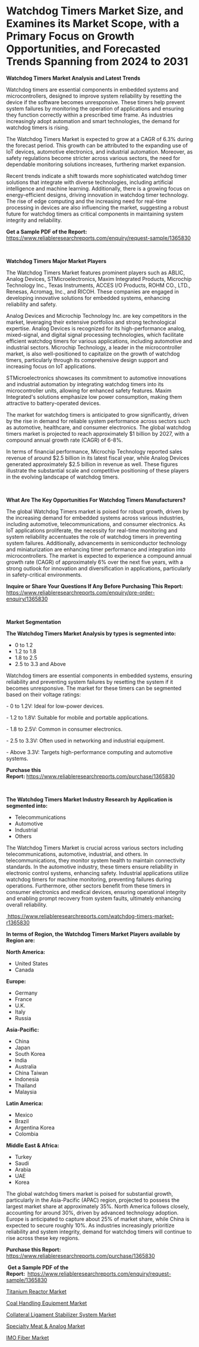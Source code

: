 <p><h1>Watchdog Timers Market Size, and Examines its Market Scope, with a Primary Focus on Growth Opportunities, and Forecasted Trends Spanning from 2024 to 2031</h1></p><p><strong>Watchdog Timers Market Analysis and Latest Trends</strong></p>
<p><p>Watchdog timers are essential components in embedded systems and microcontrollers, designed to improve system reliability by resetting the device if the software becomes unresponsive. These timers help prevent system failures by monitoring the operation of applications and ensuring they function correctly within a prescribed time frame. As industries increasingly adopt automation and smart technologies, the demand for watchdog timers is rising.</p><p>The Watchdog Timers Market is expected to grow at a CAGR of 6.3% during the forecast period. This growth can be attributed to the expanding use of IoT devices, automotive electronics, and industrial automation. Moreover, as safety regulations become stricter across various sectors, the need for dependable monitoring solutions increases, furthering market expansion.</p><p>Recent trends indicate a shift towards more sophisticated watchdog timer solutions that integrate with diverse technologies, including artificial intelligence and machine learning. Additionally, there is a growing focus on energy-efficient designs, driving innovation in watchdog timer technology. The rise of edge computing and the increasing need for real-time processing in devices are also influencing the market, suggesting a robust future for watchdog timers as critical components in maintaining system integrity and reliability.</p></p>
<p><strong>Get a Sample PDF of the Report:&nbsp;</strong> <a href="https://www.reliableresearchreports.com/enquiry/request-sample/1365830?utm_campaign=13&utm_medium=2&utm_source=Github&utm_content=ia&utm_term=17112024&utm_id=watchdog-timers">https://www.reliableresearchreports.com/enquiry/request-sample/1365830</a></p>
<p>&nbsp;</p>
<p><strong>Watchdog Timers Major Market Players</strong></p>
<p><p>The Watchdog Timers Market features prominent players such as ABLIC, Analog Devices, STMicroelectronics, Maxim Integrated Products, Microchip Technology Inc., Texas Instruments, ACCES I/O Products, ROHM CO., LTD., Renesas, Acromag, Inc., and RICOH. These companies are engaged in developing innovative solutions for embedded systems, enhancing reliability and safety.</p><p>Analog Devices and Microchip Technology Inc. are key competitors in the market, leveraging their extensive portfolios and strong technological expertise. Analog Devices is recognized for its high-performance analog, mixed-signal, and digital signal processing technologies, which facilitate efficient watchdog timers for various applications, including automotive and industrial sectors. Microchip Technology, a leader in the microcontroller market, is also well-positioned to capitalize on the growth of watchdog timers, particularly through its comprehensive design support and increasing focus on IoT applications.</p><p>STMicroelectronics showcases its commitment to automotive innovations and industrial automation by integrating watchdog timers into its microcontroller units, allowing for enhanced safety features. Maxim Integrated's solutions emphasize low power consumption, making them attractive to battery-operated devices.</p><p>The market for watchdog timers is anticipated to grow significantly, driven by the rise in demand for reliable system performance across sectors such as automotive, healthcare, and consumer electronics. The global watchdog timers market is projected to reach approximately $1 billion by 2027, with a compound annual growth rate (CAGR) of 6-8%.</p><p>In terms of financial performance, Microchip Technology reported sales revenue of around $2.5 billion in its latest fiscal year, while Analog Devices generated approximately $2.5 billion in revenue as well. These figures illustrate the substantial scale and competitive positioning of these players in the evolving landscape of watchdog timers.</p></p>
<p>&nbsp;</p>
<p><strong>What Are The Key Opportunities For Watchdog Timers Manufacturers?</strong></p>
<p><p>The global Watchdog Timers market is poised for robust growth, driven by the increasing demand for embedded systems across various industries, including automotive, telecommunications, and consumer electronics. As IoT applications proliferate, the necessity for real-time monitoring and system reliability accentuates the role of watchdog timers in preventing system failures. Additionally, advancements in semiconductor technology and miniaturization are enhancing timer performance and integration into microcontrollers. The market is expected to experience a compound annual growth rate (CAGR) of approximately 6% over the next five years, with a strong outlook for innovation and diversification in applications, particularly in safety-critical environments.</p></p>
<p><strong>Inquire or Share Your Questions If Any Before Purchasing This Report:</strong> <a href="https://www.reliableresearchreports.com/enquiry/pre-order-enquiry/1365830?utm_campaign=13&utm_medium=2&utm_source=Github&utm_content=ia&utm_term=17112024&utm_id=watchdog-timers">https://www.reliableresearchreports.com/enquiry/pre-order-enquiry/1365830</a></p>
<p>&nbsp;</p>
<p><strong>Market Segmentation</strong></p>
<p><strong>The Watchdog Timers Market Analysis by types is segmented into:</strong></p>
<p><ul><li>0 to 1.2</li><li>1.2 to 1.8</li><li>1.8 to 2.5</li><li>2.5 to 3.3 and Above</li></ul></p>
<p><p>Watchdog timers are essential components in embedded systems, ensuring reliability and preventing system failures by resetting the system if it becomes unresponsive. The market for these timers can be segmented based on their voltage ratings: </p><p>- 0 to 1.2V: Ideal for low-power devices. </p><p>- 1.2 to 1.8V: Suitable for mobile and portable applications. </p><p>- 1.8 to 2.5V: Common in consumer electronics. </p><p>- 2.5 to 3.3V: Often used in networking and industrial equipment. </p><p>- Above 3.3V: Targets high-performance computing and automotive systems.</p></p>
<p><strong>Purchase this Report:&nbsp;</strong><a href="https://www.reliableresearchreports.com/purchase/1365830?utm_campaign=13&utm_medium=2&utm_source=Github&utm_content=ia&utm_term=17112024&utm_id=watchdog-timers">https://www.reliableresearchreports.com/purchase/1365830</a></p>
<p>&nbsp;</p>
<p><strong>The Watchdog Timers Market Industry Research by Application is segmented into:</strong></p>
<p><ul><li>Telecommunications</li><li>Automotive</li><li>Industrial</li><li>Others</li></ul></p>
<p><p>The Watchdog Timers Market is crucial across various sectors including telecommunications, automotive, industrial, and others. In telecommunications, they monitor system health to maintain connectivity standards. In the automotive industry, these timers ensure reliability in electronic control systems, enhancing safety. Industrial applications utilize watchdog timers for machine monitoring, preventing failures during operations. Furthermore, other sectors benefit from these timers in consumer electronics and medical devices, ensuring operational integrity and enabling prompt recovery from system faults, ultimately enhancing overall reliability.</p></p>
<p><a href="https://www.reliableresearchreports.com/watchdog-timers-market-r1365830?utm_campaign=13&utm_medium=2&utm_source=Github&utm_content=ia&utm_term=17112024&utm_id=watchdog-timers">&nbsp;https://www.reliableresearchreports.com/watchdog-timers-market-r1365830</a></p>
<p><strong>In terms of Region, the Watchdog Timers Market Players available by Region are:</strong></p>
<p>
    <p> <strong> North America: </strong>
        <ul>
            <li>United States</li>
            <li>Canada</li>
        </ul>
        </p> 
    <p> <strong> Europe: </strong>
        <ul>
            <li>Germany</li>
            <li>France</li>
            <li>U.K.</li>
            <li>Italy</li>
            <li>Russia</li>
        </ul>
        </p> 
    <p> <strong> Asia-Pacific: </strong>
        <ul>
            <li>China</li>
            <li>Japan</li>
            <li>South Korea</li>
            <li>India</li>
            <li>Australia</li>
            <li>China Taiwan</li>
            <li>Indonesia</li>
            <li>Thailand</li>
            <li>Malaysia</li>
        </ul>
        </p> 
    <p> <strong> Latin America: </strong>
        <ul>
            <li>Mexico</li>
            <li>Brazil</li>
            <li>Argentina Korea</li>
            <li>Colombia</li>
        </ul>
        </p> 
    <p> <strong> Middle East & Africa: </strong>
        <ul>
            <li>Turkey</li>
            <li>Saudi</li>
            <li>Arabia</li>
            <li>UAE</li>
            <li>Korea</li>
        </ul>
    </p>
    </p>
<p><p>The global watchdog timers market is poised for substantial growth, particularly in the Asia-Pacific (APAC) region, projected to possess the largest market share at approximately 35%. North America follows closely, accounting for around 30%, driven by advanced technology adoption. Europe is anticipated to capture about 25% of market share, while China is expected to secure roughly 10%. As industries increasingly prioritize reliability and system integrity, demand for watchdog timers will continue to rise across these key regions.</p></p>
<p><strong>Purchase this Report: </strong><a href="https://www.reliableresearchreports.com/purchase/1365830?utm_campaign=13&utm_medium=2&utm_source=Github&utm_content=ia&utm_term=17112024&utm_id=watchdog-timers">https://www.reliableresearchreports.com/purchase/1365830</a></p>
<p>&nbsp;<strong>Get a Sample PDF of the Report:&nbsp;&nbsp;</strong><a href="https://www.reliableresearchreports.com/enquiry/request-sample/1365830?utm_campaign=13&utm_medium=2&utm_source=Github&utm_content=ia&utm_term=17112024&utm_id=watchdog-timers">https://www.reliableresearchreports.com/enquiry/request-sample/1365830</a></p>
<p><strong></strong></p>
<p><p><a href="https://www.linkedin.com/pulse/navigating-global-titanium-reactor-market-from-trends-mbq0c?utm_campaign=13&utm_medium=2&utm_source=Github&utm_content=ia&utm_term=17112024&utm_id=watchdog-timers">Titanium Reactor Market</a></p><p><a href="https://issuu.com/reportprime-2/docs/coal-handling-equipment-market-size_5ab175de4ffabd?utm_campaign=13&utm_medium=2&utm_source=Github&utm_content=ia&utm_term=17112024&utm_id=watchdog-timers">Coal Handling Equipment Market</a></p><p><a href="https://issuu.com/reportprime-2/docs/collateral-ligament-stabilizer-syst_0dc43da079e883?utm_campaign=13&utm_medium=2&utm_source=Github&utm_content=ia&utm_term=17112024&utm_id=watchdog-timers">Collateral Ligament Stabilizer System Market</a></p><p><a href="https://github.com/Chiragrp22/Market-Research-Report-List-6/blob/main/specialty-meat-analog-market.md?utm_campaign=13&utm_medium=2&utm_source=Github&utm_content=ia&utm_term=17112024&utm_id=watchdog-timers">Specialty Meat & Analog Market</a></p><p><a href="https://github.com/MarciaRunte/Market-Research-Report-List-1/blob/main/imo-fiber-market.md?utm_campaign=13&utm_medium=2&utm_source=Github&utm_content=ia&utm_term=17112024&utm_id=watchdog-timers">IMO Fiber Market</a></p></p>